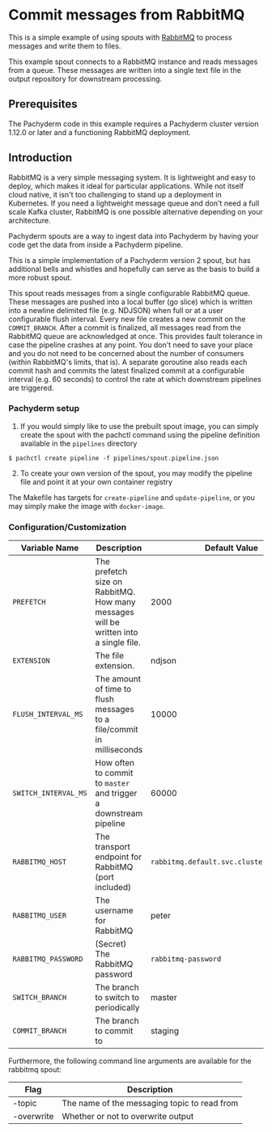 # Commit messages from RabbitMQ
   
This is a simple example of using spouts with [RabbitMQ](https://www.rabbitmq.com/) to process messages and write them to files.

This example spout connects to a RabbitMQ instance and reads messages from a queue. These messages are written into a single text file 
in the output repository for downstream processing. 

## Prerequisites

The Pachyderm code in this example requires a Pachyderm cluster version 1.12.0 or later and a functioning RabbitMQ deployment. 

## Introduction

RabbitMQ is a very simple messaging system. It is lightweight and easy to deploy, which makes it ideal for particular applications.
While not itself cloud native, it isn't too challenging to stand up a deployment in Kubernetes. If you need a lightweight message queue
and don't need a full scale Kafka cluster, RabbitMQ is one possible alternative depending on your architecture. 

Pachyderm spouts are a way to ingest data into Pachyderm 
by having your code get the data from inside a Pachyderm pipeline.

This is a simple implementation of a Pachyderm version 2 spout, but has additional bells and whistles and hopefully can serve as the basis
to build a more robust spout. 

This spout reads messages from a single configurable RabbitMQ queue. These messages are pushed into a local buffer (go slice)
which is written into a newline delimited file (e.g. NDJSON) when full or at a user configurable flush interval. Every new file creates a new 
commit on the `COMMIT_BRANCH`. After a commit is finalized, all messages read from the RabbitMQ queue are acknowledged at once. This provides
fault tolerance in case the pipeline crashes at any point. You don't need to save your place and you do not need to be concerned about the 
number of consumers (within RabbitMQ's limits, that is). A separate goroutine also reads each commit hash and commits the latest finalized 
commit at a configurable interval (e.g. 60 seconds) to control the rate at which downstream pipelines are triggered. 

### Pachyderm setup

1. If you would simply like to use the prebuilt spout image,
you can simply create the spout with the pachctl command
using the pipeline definition available in the `pipelines` directory

```shell
$ pachctl create pipeline -f pipelines/spout.pipeline.json
```


2. To create your own version of the spout,
you may modify the pipeline file and point it at your own container registry


The Makefile has targets for `create-pipeline` and `update-pipeline`, 
or you may simply make the image with `docker-image`.

### Configuration/Customization

| Variable Name | Description | Default Value |
|---------------|-------------|---------------|
| `PREFETCH` | The prefetch size on RabbitMQ. How many messages will be written into a single file. | 2000   |
| `EXTENSION` | The file extension.                                                                  | ndjson |
| `FLUSH_INTERVAL_MS` | The amount of time to flush messages to a file/commit in milliseconds                | 10000 |
| `SWITCH_INTERVAL_MS` | How often to commit to `master` and trigger a downstream pipeline                   | 60000 |
| `RABBITMQ_HOST`  | The transport endpoint for RabbitMQ (port included) | `rabbitmq.default.svc.cluster.local:5672` |
| `RABBITMQ_USER`  | The username for RabbitMQ | peter |
| `RABBITMQ_PASSWORD` | (Secret) The RabbitMQ password | `rabbitmq-password` |
| `SWITCH_BRANCH` | The branch to switch to periodically | master |
| `COMMIT_BRANCH` | The branch to commit to | staging |
Furthermore, the following command line arguments are available for the rabbitmq spout:

| Flag  | Description |
|-------|-------------|
| -topic | The name of the messaging topic to read from |
| -overwrite | Whether or not to overwrite output |
